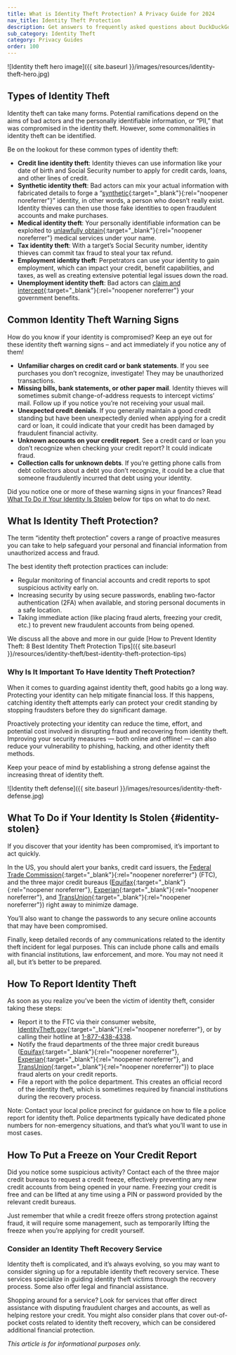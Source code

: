 ```yaml
---
title: What is Identity Theft Protection? A Privacy Guide for 2024
nav_title: Identity Theft Protection
description: Get answers to frequently asked questions about DuckDuckGo’s Privacy Pro subscription that includes VPN, Personal Information Removal, and Identity Theft Restoration.
sub_category: Identity Theft
category: Privacy Guides
order: 100
---
```


![Identity theft hero image]({{ site.baseurl }}/images/resources/identity-theft-hero.jpg)

## Types of Identity Theft

Identity theft can take many forms. Potential ramifications depend on the aims of bad actors and the personally identifiable information, or “PII,” that was compromised in the identity theft. However, some commonalities in identity theft can be identified.

Be on the lookout for these common types of identity theft:

-   **Credit line identity theft**: Identity thieves can use information like your date of birth and Social Security number to apply for credit cards, loans, and other lines of credit.
-   **Synthetic identity theft**: Bad actors can mix your actual information with fabricated details to forge a “[synthetic](https://www.equifax.com/personal/education/identity-theft/articles/-/learn/synthetic-identity-theft/){:target="\_blank"}{:rel="noopener noreferrer"}” identity, in other words, a person who doesn’t really exist. Identity thieves can then use those fake identities to open fraudulent accounts and make purchases.
-   **Medical identity theft**: Your personally identifiable information can be exploited to [unlawfully obtain](https://www.equifax.com/personal/education/identity-theft/articles/-/learn/medical-identity-theft/){:target="\_blank"}{:rel="noopener noreferrer"} medical services under your name.
-   **Tax identity theft**: With a target’s Social Security number, identity thieves can commit tax fraud to steal your tax refund.
-   **Employment identity theft**: Perpetrators can use your identity to gain employment, which can impact your credit, benefit capabilities, and taxes, as well as creating extensive potential legal issues down the road.
-   **Unemployment identity theft**: Bad actors can [claim and intercept](https://www.irs.gov/identity-theft-fraud-scams/identity-theft-and-unemployment-benefits){:target="\_blank"}{:rel="noopener noreferrer"} your government benefits.

## Common Identity Theft Warning Signs

How do you know if your identity is compromised? Keep an eye out for these identity theft warning signs – and act immediately if you notice any of them!

-   **Unfamiliar charges on credit card or bank statements**. If you see purchases you don’t recognize, investigate! They may be unauthorized transactions.
-   **Missing bills, bank statements, or other paper mail**. Identity thieves will sometimes submit change-of-address requests to intercept victims’ mail. Follow up if you notice you’re not receiving your usual mail.
-   **Unexpected credit denials**. If you generally maintain a good credit standing but have been unexpectedly denied when applying for a credit card or loan, it could indicate that your credit has been damaged by fraudulent financial activity.
-   **Unknown accounts on your credit report**. See a credit card or loan you don’t recognize when checking your credit report? It could indicate fraud.
-   **Collection calls for unknown debts**. If you’re getting phone calls from debt collectors about a debt you don’t recognize, it could be a clue that someone fraudulently incurred that debt using your identity.

Did you notice one or more of these warning signs in your finances? Read [What To Do if Your Identity Is Stolen](#identity-stolen) below for tips on what to do next.

## What Is Identity Theft Protection?

The term “identity theft protection” covers a range of proactive measures you can take to help safeguard your personal and financial information from unauthorized access and fraud.

The best identity theft protection practices can include:

-   Regular monitoring of financial accounts and credit reports to spot suspicious activity early on.
-   Increasing security by using secure passwords, enabling two-factor authentication (2FA) when available, and storing personal documents in a safe location.
-   Taking immediate action (like placing fraud alerts, freezing your credit, etc.) to prevent new fraudulent accounts from being opened.

We discuss all the above and more in our guide [How to Prevent Identity Theft: 8 Best Identity Theft Protection Tips]({{ site.baseurl }}/resources/identity-theft/best-identity-theft-protection-tips)

### Why Is It Important To Have Identity Theft Protection?

When it comes to guarding against identity theft, good habits go a long way. Protecting your identity can help mitigate financial loss. If this happens, catching identity theft attempts early can protect your credit standing by stopping fraudsters before they do significant damage.

Proactively protecting your identity can reduce the time, effort, and potential cost involved in disrupting fraud and recovering from identity theft. Improving your security measures — both online and offline! — can also reduce your vulnerability to phishing, hacking, and other identity theft methods.

Keep your peace of mind by establishing a strong defense against the increasing threat of identity theft.

![Identity theft defense]({{ site.baseurl }}/images/resources/identity-theft-defense.jpg)

## What To Do if Your Identity Is Stolen {#identity-stolen}

If you discover that your identity has been compromised, it’s important to act quickly.

In the US, you should alert your banks, credit card issuers, the [Federal Trade Commission](https://www.identitytheft.gov/#/){:target="\_blank"}{:rel="noopener noreferrer"} (FTC), and the three major credit bureaus ([Equifax](https://www.equifax.com/personal/credit-report-services){:target="\_blank"}{:rel="noopener noreferrer"}, [Experian](https://www.experian.com/help/){:target="\_blank"}{:rel="noopener noreferrer"}, and [TransUnion](https://www.transunion.com/credit-help){:target="\_blank"}{:rel="noopener noreferrer"}) right away to minimize damage.

You’ll also want to change the passwords to any secure online accounts that may have been compromised.

Finally, keep detailed records of any communications related to the identity theft incident for legal purposes. This can include phone calls and emails with financial institutions, law enforcement, and more. You may not need it all, but it’s better to be prepared.

## How To Report Identity Theft

As soon as you realize you’ve been the victim of identity theft, consider taking these steps:

-   Report it to the FTC via their consumer website, [IdentityTheft.gov](https://www.identitytheft.gov/#/){:target="\_blank"}{:rel="noopener noreferrer"}, or by calling their hotline at [1-877-438-4338](tel:+018774384338).
-   Notify the fraud departments of the three major credit bureaus ([Equifax](https://www.equifax.com/personal/credit-report-services){:target="\_blank"}{:rel="noopener noreferrer"}, [Experian](https://www.experian.com/help/){:target="\_blank"}{:rel="noopener noreferrer"}, and [TransUnion](https://www.transunion.com/credit-help){:target="\_blank"}{:rel="noopener noreferrer"}) to place fraud alerts on your credit reports.
-   File a report with the police department. This creates an official record of the identity theft, which is sometimes required by financial institutions during the recovery process.

Note: Contact your local police precinct for guidance on how to file a police report for identity theft. Police departments typically have dedicated phone numbers for non-emergency situations, and that’s what you’ll want to use in most cases.

## How To Put a Freeze on Your Credit Report

Did you notice some suspicious activity? Contact each of the three major credit bureaus to request a credit freeze, effectively preventing any new credit accounts from being opened in your name. Freezing your credit is free and can be lifted at any time using a PIN or password provided by the relevant credit bureaus.

Just remember that while a credit freeze offers strong protection against fraud, it will require some management, such as temporarily lifting the freeze when you’re applying for credit yourself.

### Consider an Identity Theft Recovery Service

Identity theft is complicated, and it’s always evolving, so you may want to consider signing up for a reputable identity theft recovery service. These services specialize in guiding identity theft victims through the recovery process. Some also offer legal and financial assistance.

Shopping around for a service? Look for services that offer direct assistance with disputing fraudulent charges and accounts, as well as helping restore your credit. You might also consider plans that cover out-of-pocket costs related to identity theft recovery, which can be considered additional financial protection.

_This article is for informational purposes only._
